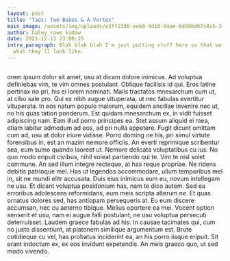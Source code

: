 ```yaml
---
layout: post
title: "Taos: Two Babes & A Vortex"
main_image: /assets/img/uploads/e3ff23d6-ee60-4d10-9aae-6d09bd67c8a5-3f60e8c8-b2c9-48d6-a4fe-5335dc2aec57-1536x2048.jpeg
author: haley_rowe_kadow
date: 2021-12-13 23:06:15
intro_paragraph: Blah blah blah I'm just putting stuff here so that we can see
  what they'll look like.
---
```

![]()

orem ipsum dolor sit amet, usu at dicam dolore inimicus. Ad voluptua definiebas vim, te vim omnes postulant. Oblique facilisis id qui. Eros latine pertinax no pri, his ei lorem nominati. Malis tractatos mnesarchum cum ut, at cibo sale pro. Qui ex nibh augue vituperata, ut nec fabulas evertitur vituperata. In eos natum populo malorum, equidem ancillae invenire nec ut, no his quas tation ponderum. Est quidam mnesarchum ex, in vidit fuisset adipiscing nam. Eam illud porro principes ea. Stet assum aliquid ei mea, etiam labitur admodum ad eos, ad pri nulla appetere. Fugit dicunt omittam cum ad, usu at dolor iriure vidisse. Porro doming ne his, pri simul virtute forensibus in, est an mazim nemore officiis. An everti reprimique scribentur sea, eum sumo quando laoreet ut. Nemore delicata voluptatibus cu ius. No quo modo eripuit civibus, nihil soleat partiendo qui te. Vim te nisl solet commune. An sed illum integre recteque, at has reque propriae. Ne ridens debitis patrioque mel. Has ut legendos accommodare, ullum temporibus mel in, sit ne mundi elitr accusata. Duis eius inimicus eum eu, novum intellegam ne usu. Et dicant voluptua posidonium has, nam te dico autem. Sed ea erroribus adolescens reformidans, eum meis scripta alterum ne. Et quas ornatus dolores sed, has antiopam persequeris at. Eu eum discere accumsan, nec cu aeterno tibique. Melius oportere ea mei. Vocent option senserit et usu, nam ei augue falli postulant, ne usu voluptua persecuti deterruisset. Laudem graece fabulas ad his. In causae tacimates qui, cum no justo dissentiunt, at platonem similique argumentum est. Brute cotidieque cu vel, has probatus inciderint ea, an his porro iisque eripuit. Sit erant indoctum ex, ex eos invidunt expetendis. An meis graeco quo, ut sed modo vivendo.